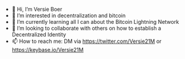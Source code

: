 - 👋 Hi, I’m Versie Boer
- 👀 I’m interested in decentralization and bitcoin
- 🌱 I’m currently learning all I can about the Bitcoin Lightning Network
- 💞️ I’m looking to collaborate with others on how to establish a Decentralized Identity
- 📫 How to reach me: DM via https://twitter.com/Versie21M or https://keybase.io/Versie21M

<!---
versieboer/versieboer is a ✨ special ✨ repository because its `README.md` (this file) appears on your GitHub profile.
You can click the Preview link to take a look at your changes.
--->
